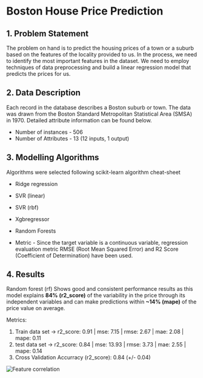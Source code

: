 # Boston House Price Prediction

## 1. Problem Statement

The problem on hand is to predict the housing prices of a town or a suburb based on the features of the locality provided to us. In the process, we need to identify the most important features in the dataset. We need to employ techniques of data preprocessing and build a linear regression model that predicts the prices for us. 

## 2. Data Description

Each record in the database describes a Boston suburb or town. The data was drawn from the Boston Standard Metropolitan Statistical Area (SMSA) in 1970. Detailed attribute information can be found below.

* Number of instances  - 506
* Number of Attributes - 13 (12 inputs, 1 output)

## 3. Modelling Algorithms

Algorithms were selected following scikit-learn algorithm cheat-sheet

  * Ridge regression
  * SVR (linear)
  * SVR (rbf)
  * Xgbregressor
  * Random Forests

* Metric - Since the target variable is a continuous variable, regression evaluation metric RMSE (Root Mean Squared Error) and R2 Score (Coefficient of Determination) have been used.

## 4. Results

Random forest (rf) Shows good and consistent performance results as this model explains **84% (r2_score)** of the variability in the price through its independent variables and can make predictions within **~14% (mape)** of the price value on average.

Metrics:

  1. Train data set ->  r2_score: 0.91  |    mse: 7.15   |  rmse: 2.67  |   mae: 2.08 |   mape: 0.11
  2. test data set ->  r2_score: 0.84  |    mse: 13.93  |  rmse: 3.73  |   mae: 2.55 |   mape: 0.14
  3. Cross Validation Accurracy (r2_score): 0.84 (+/- 0.04)

![Feature correlation](https://github.com/pranaymodukuru/Concrete-compressive-strength/blob/master/imgs/corr.png)

